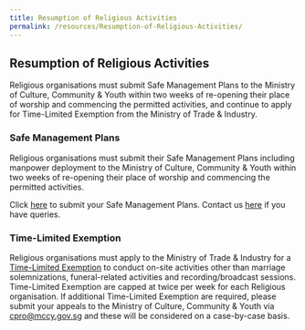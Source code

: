 ```yaml
---
title: Resumption of Religious Activities
permalink: /resources/Resumption-of-Religious-Activities/
---
```


## Resumption of Religious Activities
Religious organisations must submit Safe Management Plans to the Ministry of Culture, Community & Youth within two weeks of re-opening their place of worship and commencing the permitted activities, and continue to apply for Time-Limited Exemption from the Ministry of Trade & Industry. 

### Safe Management Plans

Religious organisations must submit their Safe Management Plans including manpower deployment to the Ministry of Culture, Community & Youth within two weeks of re-opening their place of worship and commencing the permitted activities. 

Click [here](https://form.gov.sg/5ecb2fc6acd2650011501e5b) to submit your Safe Management Plans. Contact us [here](https://form.gov.sg/#!/5ea676523f72e70011cff5f1) if you have queries.

### Time-Limited Exemption

Religious organisations must apply to the Ministry of Trade & Industry for a [Time-Limited Exemption](https://covid.gobusiness.gov.sg) to conduct on-site activities other than marriage solemnizations, funeral-related activities and recording/broadcast sessions. Time-Limited Exemption are capped at twice per week for each Religious organisation. If additional Time-Limited Exemption are required, please submit your appeals to the Ministry of Culture, Community & Youth via [cpro@mccy.gov.sg](mailto:cpro@mccy.gov.sg) and these will be considered on a case-by-case basis.  
